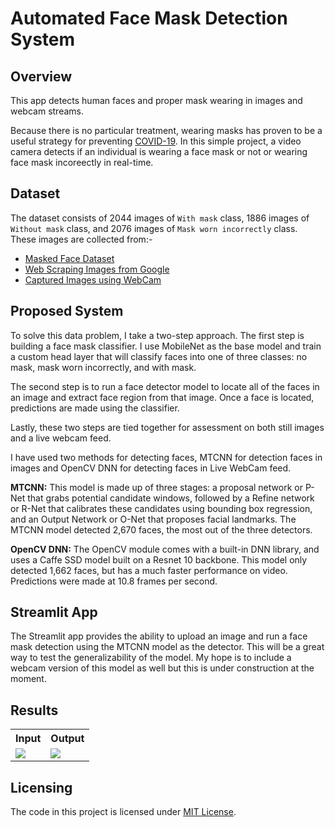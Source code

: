 # Automated Face Mask Detection System

## Overview

This app detects human faces and proper mask wearing in images and webcam streams.


Because there is no particular treatment, wearing masks has proven to be a useful strategy
for preventing <a href="https://en.wikipedia.org/wiki/Severe_acute_respiratory_syndrome_coronavirus_2">COVID-19</a>.
In this simple project, a video camera detects if an individual is wearing a face mask or not or wearing face mask incoreectly in real-time.



## Dataset
The dataset consists of 2044 images of `With mask` class, 1886 images of `Without mask` class, and 2076 images of `Mask worn incorrectly` class. These images are collected from:- 
- <a href="https://github.com/cabani/MaskedFace-Net">Masked Face Dataset</a>
- <a href="https://github.com/Tkvmaster/Automated-Face-Mask-Detection-System/blob/main/image_scrapping.ipynb">Web Scraping Images from Google</a>
- <a href="https://github.com/Tkvmaster/Automated-Face-Mask-Detection-System/blob/main/capture_image.py">Captured Images using WebCam</a>


## Proposed System
To solve this data problem, I take a two-step approach. The first step is building a face mask classifier. I use MobileNet as the base model and train a custom head layer that will classify faces into one of three classes: no mask, mask worn incorrectly, and with mask.

The second step is to run a face detector model to locate all of the faces in an image and  extract face region from that image. Once a face is located, predictions are made using the classifier.

Lastly, these two steps are tied together for assessment on both still images and a live webcam feed.

I have used two methods for detecting faces, MTCNN for detection faces in images and OpenCV DNN for detecting faces in Live WebCam feed.

**MTCNN:** This model is made up of three stages: a proposal network or P-Net that grabs potential candidate windows, followed by a Refine network or R-Net that calibrates these candidates using bounding box regression, and an Output Network or O-Net that proposes facial landmarks. The MTCNN model detected 2,670 faces, the most out of the three detectors.

**OpenCV DNN:** The OpenCV module comes with a built-in DNN library, and uses a Caffe SSD model built on a Resnet 10 backbone. This model only detected 1,662 faces, but has a much faster performance on video. Predictions were made at 10.8 frames per second.

## Streamlit App
The Streamlit app provides the ability to upload an image and run a face mask detection using the MTCNN model as the detector. This will be a great way to test the generalizability of the model. My hope is to include a webcam version of this model as well but this is under construction at the moment.

## Results
<table>
<tr>
<th>Input</th>
<th>Output</th>
</tr>
<tr>
<td><img src="images/test.jpg"/></td>
<td><img src="images/test-result.png"/></td>
</tr>
</table>

## Licensing
The code in this project is licensed under [MIT License](LICENSE).

